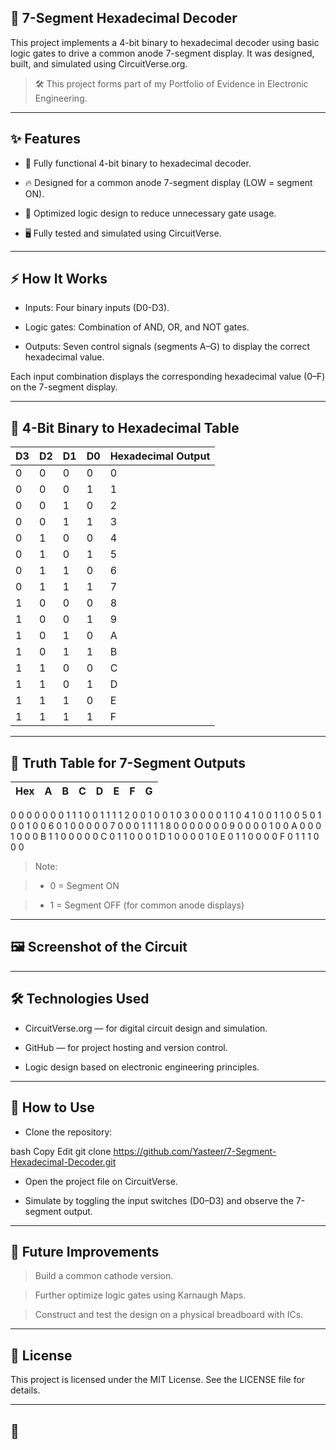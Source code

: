 ## 🔢 7-Segment Hexadecimal Decoder
This project implements a 4-bit binary to hexadecimal decoder using basic logic gates to drive a common anode 7-segment display.
It was designed, built, and simulated using CircuitVerse.org.

> 🛠️ This project forms part of my Portfolio of Evidence in Electronic Engineering.

---

## ✨ Features
- 🔌 Fully functional 4-bit binary to hexadecimal decoder.

- 🔥 Designed for a common anode 7-segment display (LOW = segment ON).

- 🧠 Optimized logic design to reduce unnecessary gate usage.

- 🖥️ Fully tested and simulated using CircuitVerse.

---

## ⚡ How It Works
- Inputs: Four binary inputs (D0-D3).

- Logic gates: Combination of AND, OR, and NOT gates.

- Outputs: Seven control signals (segments A–G) to display the correct hexadecimal value.

Each input combination displays the corresponding hexadecimal value (0–F) on the 7-segment display.

---

## 🧮 4-Bit Binary to Hexadecimal Table

| D3 | D2 | D1 | D0 | Hexadecimal Output |
|----|----|----|----|--------------------|
| 0 | 0	| 0	| 0	| 0 |
| 0	| 0	| 0	| 1	| 1 |
| 0	| 0	| 1	| 0	| 2 |
| 0	| 0	| 1	| 1	| 3 |
| 0	| 1	| 0 |	0 |	4 |
| 0	| 1 |	0 |	1 |	5 |
| 0	| 1	| 1	| 0	| 6 |
| 0	| 1	| 1	| 1	| 7 |
| 1 |	0	| 0	| 0	| 8 |
| 1 |	0	| 0	| 1	| 9 |
| 1 |	0 |	1	| 0	| A |
| 1 |	0 |	1 |	1 |	B |
| 1 |	1 |	0 |	0 |	C |
| 1 |	1 |	0 |	1 |	D |
| 1 |	1 |	1 |	0 |	E |
| 1 |	1	| 1	| 1	| F |

---

## 🧩 Truth Table for 7-Segment Outputs

| Hex	| A	| B	| C | D	| E	| F	| G |
|-----|---|---|---|---|---|---|---|
0	0	0	0	0	0	0	1
1	1	0	0	1	1	1	1
2	0	0	1	0	0	1	0
3	0	0	0	0	1	1	0
4	1	0	0	1	1	0	0
5	0	1	0	0	1	0	0
6	0	1	0	0	0	0	0
7	0	0	0	1	1	1	1
8	0	0	0	0	0	0	0
9	0	0	0	0	1	0	0
A	0	0	0	1	0	0	0
B	1	1	0	0	0	0	0
C	0	1	1	0	0	0	1
D	1	0	0	0	0	1	0
E	0	1	1	0	0	0	0
F	0	1	1	1	0	0	0
> Note:

> - 0 = Segment ON

> - 1 = Segment OFF (for common anode displays)

---

## 🖼️ Screenshot of the Circuit

---

## 🛠️ Technologies Used
- CircuitVerse.org — for digital circuit design and simulation.

- GitHub — for project hosting and version control.

- Logic design based on electronic engineering principles.

---

## 🚀 How to Use
- Clone the repository:

bash
Copy
Edit
git clone https://github.com/Yasteer/7-Segment-Hexadecimal-Decoder.git
- Open the project file on CircuitVerse.

- Simulate by toggling the input switches (D0–D3) and observe the 7-segment output.

---

## 🔮 Future Improvements
> Build a common cathode version.

> Further optimize logic gates using Karnaugh Maps.

> Construct and test the design on a physical breadboard with ICs.

---

## 📜 License
This project is licensed under the MIT License. See the LICENSE file for details.

---

## 🎯
